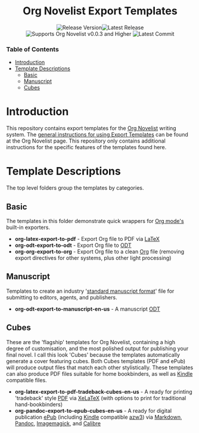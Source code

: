 <div align="center">

# Org Novelist Export Templates

![Release Version](https://img.shields.io/github/tag/sympodius/org-novelist-export-templates.svg?style=flat-square&label=release&color=58839b)![Latest Release](https://img.shields.io/github/release-date/sympodius/org-novelist-export-templates?style=flat-square&label=)
![Supports Org Novelist v0.0.3 and Higher](https://img.shields.io/badge/Supports-Org_Novelist_v0.0.3_and_Higher-blue.svg?style=flat-square&logo=GNU%20Emacs&logoColor=white)
![Latest Commit](https://img.shields.io/github/last-commit/sympodius/org-novelist-export-templates/development?style=flat-square)

</div>


### Table of Contents
- [Introduction](#introduction)
- [Template Descriptions](#template-descriptions)
  - [Basic](#basic)
  - [Manuscript](#manuscript)
  - [Cubes](#cubes)


# Introduction
This repository contains export templates for the [Org Novelist](https://github.com/sympodius/org-novelist/) writing system. The [general instructions for using Export Templates](https://github.com/sympodius/org-novelist#exporting) can be found at the Org Novelist page. This repository only contains additional instructions for the specific features of the templates found here.


# Template Descriptions
The top level folders group the templates by categories.

## Basic
The templates in this folder demonstrate quick wrappers for [Org mode's](https://orgmode.org/) built-in exporters.

+ **org-latex-export-to-pdf** - Export Org file to PDF via [LaTeX](https://www.latex-project.org/)
+ **org-odt-export-to-odt** - Export Org file to [ODT](https://en.wikipedia.org/wiki/OpenDocument)
+ **org-org-export-to-org** - Export Org file to a clean [Org](https://orgmode.org/) file (removing export directives for other systems, plus other light processing)

## Manuscript
Templates to create an industry '[standard manuscript format](https://en.wikipedia.org/wiki/Standard_manuscript_format)' file for submitting to editors, agents, and publishers.

+ **org-odt-export-to-manuscript-en-us** - A manuscript [ODT](https://en.wikipedia.org/wiki/OpenDocument)

## Cubes
These are the 'flagship' templates for Org Novelist, containing a high degree of customisation, and the most polished output for publishing your final novel. I call this look 'Cubes' because the templates automatically generate a cover featuring cubes. Both Cubes templates (PDF and ePub) will produce output files that match each other stylistically. These templates can also produce PDF files suitable for home bookbinders, as well as [Kindle](https://en.wikipedia.org/wiki/Amazon_Kindle) compatible files.

+ **org-latex-export-to-pdf-tradeback-cubes-en-us** - A ready for printing 'tradeback' style [PDF](https://en.wikipedia.org/wiki/PDF) via [XeLaTeX](https://www.latex-project.org/) (with options to print for traditional hand-bookbinders)
+ **org-pandoc-export-to-epub-cubes-en-us** - A ready for digital publication [ePub](https://en.wikipedia.org/wiki/EPUB) (including [Kindle](https://en.wikipedia.org/wiki/Amazon_Kindle) compatible [azw3](https://en.wikipedia.org/wiki/Kindle_File_Format)) via [Markdown](https://daringfireball.net/projects/markdown/), [Pandoc](https://pandoc.org/), [Imagemagick](https://imagemagick.org/), and [Calibre](https://calibre-ebook.com/)

